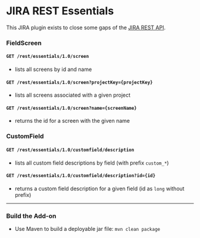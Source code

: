 # JIRA REST Essentials

This JIRA plugin exists to close some gaps of the [JIRA REST API](https://docs.atlassian.com/jira/REST/ondemand/). 

### FieldScreen

#### `GET /rest/essentials/1.0/screen`

* lists all screens by id and name

#### `GET /rest/essentials/1.0/screen?projectKey={projectKey}`

* lists all screens associated with a given project

#### `GET /rest/essentials/1.0/screen?name={screenName}`

* returns the id for a screen with the given name

### CustomField

#### `GET /rest/essentials/1.0/customfield/description`

* lists all custom field descriptions by field (with prefix `custom_*`)

#### `GET /rest/essentials/1.0/customfield/description?id={id}`

* returns a custom field description for a given field (id as `long` without prefix)

---

### Build the Add-on ###

* Use Maven to build a deployable jar file: `mvn clean package`